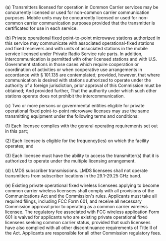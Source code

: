 (a) Transmitters licensed for operation in Common Carrier services may be concurrently licensed or used for non-common carrier communication purposes. Mobile units may be concurrently licensed or used for non-common carrier communication purposes provided that the transmitter is certificated for use in each service.

(b) Private operational fixed point-to-point microwave stations authorized in this service may communicate with associated operational-fixed stations and fixed receivers and with units of associated stations in the mobile service licensed under Private Radio Service rule parts. In addition, intercommunication is permitted with other licensed stations and with U.S. Government stations in those cases which require cooperation or coordination of activities or when cooperative use arrangements in accordance with § 101.135 are contemplated; provided, however, that where communication is desired with stations authorized to operate under the authority of a foreign jurisdiction, prior approval of this Commission must be obtained; And provided further, That the authority under which such other stations operate does not prohibit the intercommunication.

(c) Two or more persons or governmental entities eligible for private operational fixed point-to-point microwave licenses may use the same transmitting equipment under the following terms and conditions:

(1) Each licensee complies with the general operating requirements set out in this part;

(2) Each licensee is eligible for the frequency(ies) on which the facility operates; and

(3) Each licensee must have the ability to access the transmitter(s) that it is authorized to operate under the multiple licensing arrangement.

(d) LMDS subscriber transmissions. LMDS licensees shall not operate transmitters from subscriber locations in the 29.1-29.25 GHz band.

(e) Existing private operational fixed wireless licensees applying to become common carrier wireless licensees shall comply with all provisions of the Communications Act and the Commission's rules. Applicants must take all required filings, including FCC Form 601, and receive all necessary Commission approval prior to operating as a common carrier wireless licensee. The regulatory fee associated with FCC wireless application Form 601 is waived for applicants who are existing private operational fixed licensees seeking common carrier status, provided that such licensees have also complied with all other discontinuance requirements of Title II of the Act. Applicants are responsible for all other Commission regulatory fees.

